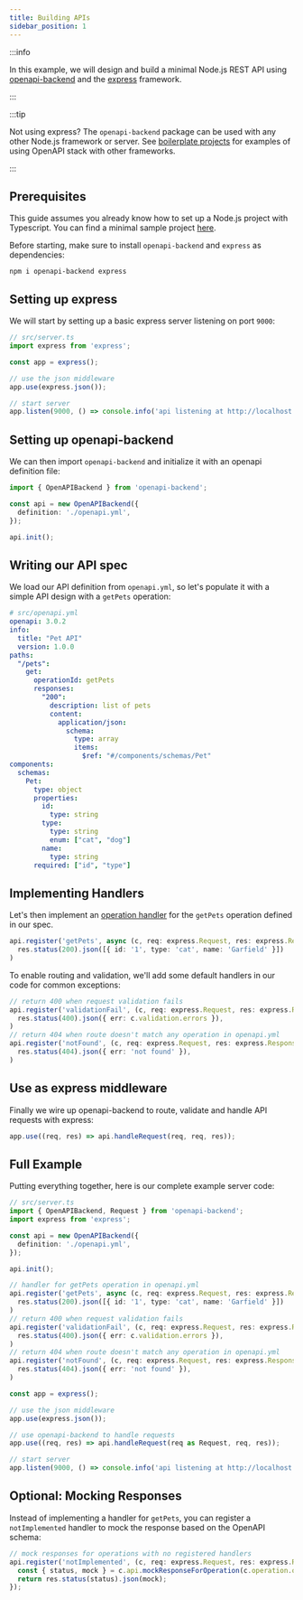 ```yaml
---
title: Building APIs
sidebar_position: 1
---
```


:::info

In this example, we will design and build a minimal Node.js REST API using [openapi-backend](/docs/openapi-backend) and the [express](https://expressjs.com) framework.

:::

:::tip

Not using express? The `openapi-backend` package can be used with any other Node.js framework or server. See [boilerplate projects](/docs/examples/boilerplate/) for examples of using OpenAPI stack with other frameworks.

:::

## Prerequisites

This guide assumes you already know how to set up a Node.js project with Typescript. You can find a minimal sample project [here](https://github.com/openapistack/openapi-backend/tree/main/examples/express-typescript).

Before starting, make sure to install `openapi-backend` and `express` as dependencies:

```
npm i openapi-backend express
```

## Setting up express

We will start by setting up a basic express server listening on port `9000`:

```ts
// src/server.ts
import express from 'express';

const app = express();

// use the json middleware
app.use(express.json());

// start server
app.listen(9000, () => console.info('api listening at http://localhost:9000'));
```

## Setting up openapi-backend

We can then import `openapi-backend` and initialize it with an openapi definition file:

```ts
import { OpenAPIBackend } from 'openapi-backend';

const api = new OpenAPIBackend({
  definition: './openapi.yml',
});

api.init();
```

## Writing our API spec

We load our API definition from `openapi.yml`, so let's populate it with a simple API design with a `getPets` operation:

```yaml
# src/openapi.yml
openapi: 3.0.2
info:
  title: "Pet API"
  version: 1.0.0
paths:
  "/pets":
    get:
      operationId: getPets
      responses:
        "200":
          description: list of pets
          content:
            application/json:
              schema:
                type: array
                items:
                  $ref: "#/components/schemas/Pet"
components:
  schemas:
    Pet:
      type: object
      properties:
        id:
          type: string
        type:
          type: string
          enum: ["cat", "dog"]
        name:
          type: string
      required: ["id", "type"]
```

## Implementing Handlers

Let's then implement an [operation handler](/docs/openapi-backend/operation-handlers/) for the `getPets` operation defined in our spec.

```ts
api.register('getPets', async (c, req: express.Request, res: express.Response) =>
  res.status(200).json([{ id: '1', type: 'cat', name: 'Garfield' }])
)
```

To enable routing and validation, we'll add some default handlers in our code for common exceptions:

```ts
// return 400 when request validation fails
api.register('validationFail', (c, req: express.Request, res: express.Response) =>
  res.status(400).json({ err: c.validation.errors }),
)
// return 404 when route doesn't match any operation in openapi.yml
api.register('notFound', (c, req: express.Request, res: express.Response) =>
  res.status(404).json({ err: 'not found' }),
)
```


## Use as express middleware

Finally we wire up openapi-backend to route, validate and handle API requests with express:

```ts
app.use((req, res) => api.handleRequest(req, req, res));
```

## Full Example

Putting everything together, here is our complete example server code:

```ts
// src/server.ts
import { OpenAPIBackend, Request } from 'openapi-backend';
import express from 'express';

const api = new OpenAPIBackend({
  definition: './openapi.yml',
});

api.init();

// handler for getPets operation in openapi.yml
api.register('getPets', async (c, req: express.Request, res: express.Response) =>
  res.status(200).json([{ id: '1', type: 'cat', name: 'Garfield' }])
)
// return 400 when request validation fails
api.register('validationFail', (c, req: express.Request, res: express.Response) =>
  res.status(400).json({ err: c.validation.errors }),
)
// return 404 when route doesn't match any operation in openapi.yml
api.register('notFound', (c, req: express.Request, res: express.Response) =>
  res.status(404).json({ err: 'not found' }),
)

const app = express();

// use the json middleware
app.use(express.json());

// use openapi-backend to handle requests
app.use((req, res) => api.handleRequest(req as Request, req, res));

// start server
app.listen(9000, () => console.info('api listening at http://localhost:9000'));
```

## Optional: Mocking Responses

Instead of implementing a handler for `getPets`, you can register a `notImplemented` handler to mock the response based
on the OpenAPI schema:

```ts
// mock responses for operations with no registered handlers
api.register('notImplemented', (c, req: express.Request, res: express.Response) => {
  const { status, mock } = c.api.mockResponseForOperation(c.operation.operationId);
  return res.status(status).json(mock);
});
```